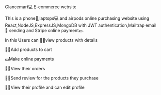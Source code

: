 Glancemart💻 E-commerce website

This is a phone📱,laptops💻 and airpods online purchasing website using React,NodeJS,ExpressJS,MongoDB with JWT authentication,Mailtrap email📧 sending and Stripe online payment💷.

In this Users can 
 👨‍💻view products with details
 
 👨‍💻Add products to cart
 
 💷Make online payments
 
 👨‍💻View their orders
 
 👨‍💻Send review for the products they purchase
 
 👨‍💻View their profile and can edit profile
 
 
